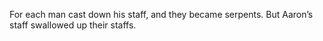 For each man cast down his staff, and they became serpents. But Aaron’s staff swallowed up their staffs.
